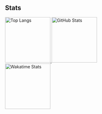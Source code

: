 ## Stats
<div align="left">
  <a href="https://github.com/anuraghazra/github-readme-stats">
    <img alt="Top Langs" height="150px" src="https://github-readme-stats.vercel.app/api/top-langs/?username=kseki&layout=compact&langs_count=8&theme=tokyonight" />
  </a>
  <a href="https://github.com/anuraghazra/github-readme-stats">
    <img alt="GitHub Stats" height="150px" src="https://github-readme-stats.vercel.app/api?username=kseki&count_private=true&show_icons=true&theme=tokyonight" />
  </a>
</div>
<div align="left">
  <a href="https://github.com/anuraghazra/github-readme-stats">
    <img alt="Wakatime Stats" height="150px" src="https://github-readme-stats.vercel.app/api/wakatime?username=kseki&theme=tokyonight" />
  </a>
</ div>

<!--
**kseki/kseki** is a ✨ _special_ ✨ repository because its `README.md` (this file) appears on your GitHub profile.

Here are some ideas to get you started:

- 🔭 I’m currently working on ...
- 🌱 I’m currently learning ...
- 👯 I’m looking to collaborate on ...
- 🤔 I’m looking for help with ...
- 💬 Ask me about ...
- 📫 How to reach me: ...
- 😄 Pronouns: ...
- ⚡ Fun fact: ...
-->
